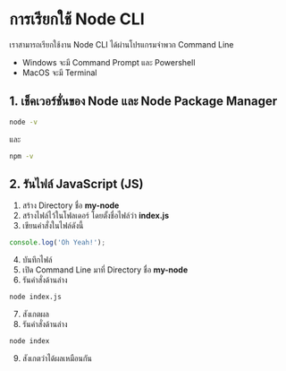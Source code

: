 
# การเรียกใช้ Node CLI

เราสามารถเรียกใช้งาน Node CLI ได้ผ่านโปรแกรมจำพวก Command Line 

- Windows จะมี Command Prompt และ Powershell
- MacOS จะมี Terminal

## 1. เช็คเวอร์ชั่นของ Node และ Node Package Manager 

```bash
node -v
```
และ
```bash
npm -v
```

## 2. รันไฟล์ JavaScript (JS)

1. สร้าง Directory ชื่อ **my-node**
2. สร้างไฟล์ไว้ในโฟลเดอร์ โดยตั้งชื่อไฟล์ว่า **index.js**
3. เขียนคำสั่งในไฟล์ดังนี้ 

```js
console.log('Oh Yeah!');
```

4. บันทึกไฟล์
5. เปิด Command Line มาที่ Directory ชื่อ **my-node**
6. รันคำสั่งด้านล่าง 

```bash
node index.js
```

7. สังเกตผล
8. รันคำสั่งด้านล่าง

```bash
node index
```

9. สังเกตว่าได้ผลเหมือนกัน
